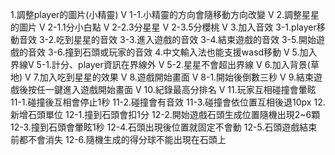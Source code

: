 1.調整player的圖片(小精靈) V
  1-1.小精靈的方向會隨移動方向改變 V
2.調整星星的圖片 V
  2-1.1分小白點 V
  2-2.3分星星 V
  2-3.5分櫻桃 V
3.加入音效
  3-1.player移動音效
  3-2.吃到星星的音效
  3-3.進入遊戲的音效
  3-4.結束遊戲的音效
  3-5.開始遊戲的音效
  3-6.撞到石頭或玩家的音效
4.中文輸入法也能支援wasd移動 V
5.加入界線V
  5-1.計分、player資訊在界線外 V
  5-2.星星不會超出界線 V
6.加入背景(草地) V
7.加入吃到星星的效果 V
8.遊戲開始畫面 V
  8-1.開始後倒數三秒 V
9.結束遊戲後按任一鍵進入遊戲開始畫面 V
10.紀錄最高分排名 V
11.玩家互相碰撞會暈眩
  11-1.碰撞後互相會停止1秒
  11-2.碰撞會有音效
  11-3.碰撞會依位置互相後退10px
12.新增石頭單位
  12-1.撞到石頭會扣1分
  12-2.開始遊戲石頭生成位置隨機出現2~6顆
  12-3.撞到石頭會暈眩1秒
  12-4.石頭出現後位置就固定不會動
  12-5.石頭遊戲結束前都不會消失
  12-6.隨機生成的得分球不能出現在石頭上